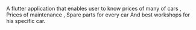 A flutter application that enables user to know prices of many of cars , Prices of maintenance , Spare parts for every car And best workshops for his specific car.
